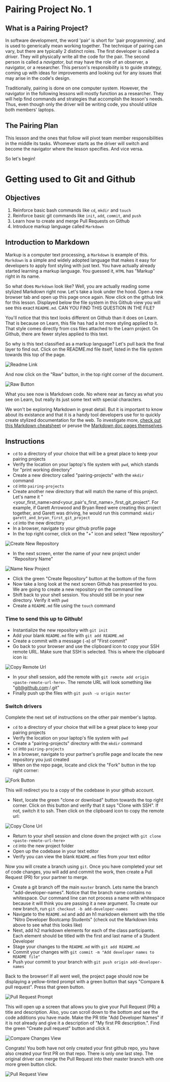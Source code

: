 # Pairing Project No. 1

## What is a Pairing Project?

In software development, the word 'pair' is short for 'pair programming', and is used to generically mean working together. The technique of pairing can vary, but there are typically 2 distinct roles. The first developer is called a *driver*. They will physically write all the code for the pair. The second person is called a *navigator*, but may have the role of an observer, a navigator, or a researcher. This person's responsibility is to guide strategy, coming up with ideas for improvements and looking out for any issues that may arise in the code's design.

Traditionally, pairing is done on one computer system. However, the navigator in the following lessons will mostly function as a researcher. They will help find commands and strategies that accomplish the lesson's needs. Thus, even though only the driver will be writing code, you should utilize both members' laptops.

## The Pairing Plan

This lesson and the ones that follow will pivot team member responsibilities in the middle its tasks. Whomever starts as the driver will switch and become the navigator where the lesson specifies. And vice versa.

So let's begin!

# Getting used to Git and Github

## Objectives

1. Reinforce basic bash commands like `cd`, `mkdir` and `touch`
1. Reinforce basic git commands like `init`, `add`, `commit`, and `push`
1. Learn how to create and merge Pull Requests on Github
1. Introduce markup language called `Markdown`

## Introduction to Markdown

Markup is a computer text processing, a `Markdown` is example of this. `Markdown` is a simple and widely adopted language that makes it easy for developers to apply font styling with just text. You have actually already started learning a markup language. You guessed it, `HTML` has "Markup" right in its name.

So what does `Markdown` look like? Well, you are actually reading some stylized Markdown right now. Let's take a look under the hood. Open a new browser tab and open up this page once again. Now click on the github link for this lesson. Displayed below the file system in this Github view you will see this exact `README.md`. CAN YOU FIND THIS QUESTION IN THE FILE?

You'll notice that this text looks different on Github than it does on Learn. That is because on Learn, this file has had a lot more styling applied to it. That style comes directly from css files attached to the Learn project. On Github, there are fewer styles applied to this text.

So why is this text classified as a markup language? Let's pull back the final layer to find out. Click on the README.md file itself, listed in the file system towards this top of the page.

![Readme Link](img/readme-link.png?raw=true "Readme Link")

And now click on the "Raw" button, in the top right corner of the document.

![Raw Button](img/raw-button.png?raw=true "Raw Button")

What you see now is Markdown code. No where near as fancy as what you see on Learn, but really its just some text with special characters.

We won't be exploring Markdown in great detail. But it is important to know about its existance and that it is a handy tool developers use for to quickly create stylized documentation for the web. To investigate more, [check out this Markdown cheatsheet](https://github.com/adam-p/markdown-here/wiki/Markdown-Cheatsheet) or peruse the [Markdown doc pages themselves](https://www.markdownguide.org/basic-syntax).

## Instructions

* `cd` to a directory of your choice that will be a great place to keep your pairing projects
* Verify the location on your laptop's file system with `pwd`, which stands for "print working directory"
* Create a new directory called "pairing-projects" with the `mkdir` command
* `cd` into `pairing-projects`
* Create another new directory that will match the name of this project. Let's name it "<your_first_name>_and_<your_pair's_first_name>_first_git_project". For example, if Garett Arrowood and Bryan Reed were creating this project together, and Garett was driving, he would run this command: `mkdir garett_and_bryan_first_git_project`
* `cd` into the new directory
* In a browser, navigate to your github profile page
* In the top right corner, click on the "+" icon and select "New repository"

![Create New Repository](img/create-new-repo.png?raw=true "Create New Repository")

* In the next screen, enter the name of your new project under "Repository Name"

![Name New Project](img/name-new-repo.png?raw=true "Name New Project")

* Click the green "Create Repository" button at the bottom of the form
* Now take a long look at the next screen Github has presented to you. We are going to create a new repository on the command line
* Shift back to your shell session. You should still be in your new directory. Verify it with `pwd`
* Create a `README.md` file using the `touch` command

### Time to send this up to Github!

* Instantialize the new repository with `git init`
* Add your blank `README.md` file with `git add README.md`
* Create a commit with a message (`-m`) of "First commit"
* Go back to your browser and use the clipboard icon to copy your SSH remote URL. Make sure that SSH is selected. This is where the clipboard icon is:

![Copy Remote Url](img/copy-remote.png?raw=true "Copy Remote Url")

* In your shell session, add the remote with `git remote add origin <paste-remote-url-here>`. The remote URL will look something like "git@github.com:<your-github-handle>/<name-of-project>.git"
* Finally push up the files with `git push -u origin master`

### Switch drivers

Complete the next set of instructions on the other pair member's laptop.

* `cd` to a directory of your choice that will be a great place to keep your pairing projects
* Verify the location on your laptop's file system with `pwd`
* Create a "pairing-projects" directory with the `mkdir` command
* `cd` into `pairing-projects`
* In a browser, navigate to your partner's profile page and locate the new repository you just created
* When on the repo page, locate and click the "Fork" button in the top right corner:

![Fork Button](img/fork-button.png?raw=true "Fork Button")

This will redirect you to a copy of the codebase in your github account.

* Next, locate the green "clone or download" button towards the top right corner. Click on this button and verify that it says "Clone with SSH". If not, switch it to ssh. Then click on the clipboard icon to copy the remote url:

![Copy Clone Url](img/clone-project.png?raw=true "Copy Clone Url")

* Return to your shell session and clone down the project with `git clone <paste-remote-url-here>`
* `cd` into the new project folder
* Open up the codebase in your text editor
* Verify you can view the blank `README.md` files from your text editor

Now you will create a branch using `git`. Once you have completed your set of code changes, you will add and commit the work, then create a Pull Request (PR) for your partner to merge.

* Create a git branch off the main `master` branch. Lets name the branch "add-developer-names". Notice that the branch name contains no whitespace. Our command line can not process a name with whitespace because it will think you are passing it a new argument. To create our new branch, run `git checkout -b add-developer-names`
* Navigate to the `README.md` and add an h1 markdown element with the title "Nitro Developer Bootcamp Students" (check out the Markdown links above to see what this looks like)
* Next, add h2 markdown elements for each of the class participants. Each element should be titled with the first and last name of a Student Developer
* Stage your changes to the `README.md` with `git add README.md`
* Commit your changes with `git commit -m "Add developer names to README file"`
* Push your commit to your branch with `git push origin add-developer-names`

Back to the browser! If all went well, the project page should now be displaying a yellow-tinted prompt with a green button that says "Compare & pull request". Press that green button.

![Pull Request Prompt](img/yellow-tinted-pr-prompt.png?raw=true "Pull Request Prompt")

This will open up a screen that allows you to give your Pull Request (PR) a title and description. Also, you can scroll down to the bottom and see the code additions you have made. Make the PR title "Add Developer Names" if it is not already and give it a description of "My first PR description.". Find the green "Create pull request" button and click it.

![Compare Changes View](img/compare-changes.png?raw=true "Compare Changes View")

Congrats! You both have not only created your first github repo, you have also created your first PR on that repo. There is only one last step. The original driver can merge the Pull Request into their master branch with one more green button click.

![Pull Request View](img/pull-request.png?raw=true "Pull Request View")
